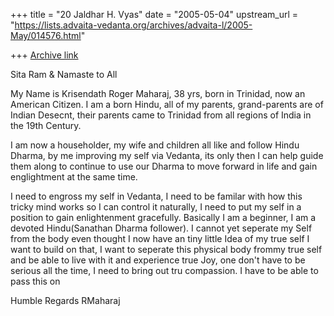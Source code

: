 +++
title = "20 Jaldhar H. Vyas"
date = "2005-05-04"
upstream_url = "https://lists.advaita-vedanta.org/archives/advaita-l/2005-May/014576.html"

+++
[Archive link](https://lists.advaita-vedanta.org/archives/advaita-l/2005-May/014576.html)

Sita Ram & Namaste to All

My Name is Krisendath Roger Maharaj, 38 yrs, born in Trinidad, now an
American Citizen. I am a born Hindu, all of my parents, grand-parents are
of Indian Desecnt, their parents came to Trinidad from all regions of
India in the 19th Century.

I am now a householder, my wife and children all like and follow Hindu
Dharma, by me improving my self via Vedanta, its only then I can help
guide them along to continue to use our Dharma to move forward in life and
gain englightment at the same time.

I need to engross my self in Vedanta, I need to be familar with how this
tricky mind works so I can control it naturally, I need to put my self in
a position to gain enlightenment gracefully. Basically I am a beginner, I
am a devoted Hindu(Sanathan Dharma follower). I cannot yet seperate my
Self from the body even thought I now have an tiny little Idea of my true
self I want to build on that, I want to seperate this physical body frommy
true self and be able to live with it and experience true Joy, one don't
have to be serious all the time, I need to bring out tru compassion. I
have to be able to pass this on

Humble Regards
RMaharaj


